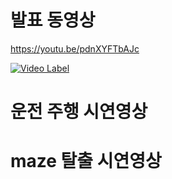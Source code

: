 # 발표 동영상

https://youtu.be/pdnXYFTbAJc


[![Video Label](http://img.youtube.com/vi/pdnXYFTbAJc/0.jpg)](https://youtu.be/pdnXYFTbAJc)

# 운전 주행 시연영상

# maze 탈출 시연영상

